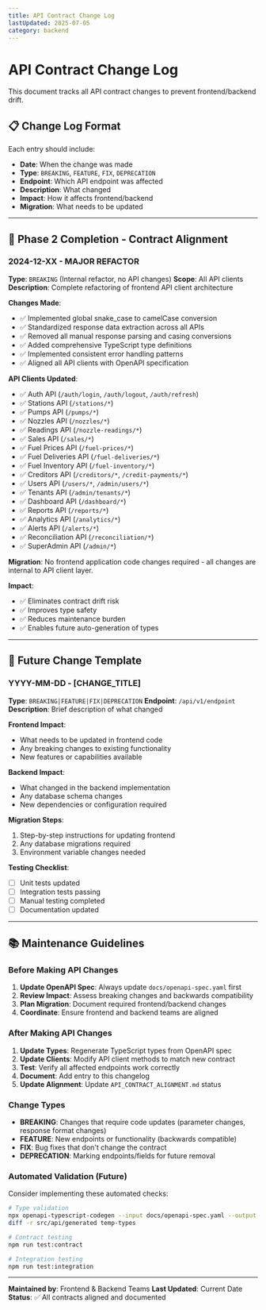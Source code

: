 ```yaml
---
title: API Contract Change Log
lastUpdated: 2025-07-05
category: backend
---
```



# API Contract Change Log

This document tracks all API contract changes to prevent frontend/backend drift.

## 📋 Change Log Format

Each entry should include:
- **Date**: When the change was made
- **Type**: `BREAKING`, `FEATURE`, `FIX`, `DEPRECATION`
- **Endpoint**: Which API endpoint was affected
- **Description**: What changed
- **Impact**: How it affects frontend/backend
- **Migration**: What needs to be updated

---

## 🎯 Phase 2 Completion - Contract Alignment

### 2024-12-XX - MAJOR REFACTOR
**Type**: `BREAKING` (Internal refactor, no API changes)
**Scope**: All API clients
**Description**: Complete refactoring of frontend API client architecture

**Changes Made**:
- ✅ Implemented global snake_case to camelCase conversion
- ✅ Standardized response data extraction across all APIs
- ✅ Removed all manual response parsing and casing conversions
- ✅ Added comprehensive TypeScript type definitions
- ✅ Implemented consistent error handling patterns
- ✅ Aligned all API clients with OpenAPI specification

**API Clients Updated**:
- ✅ Auth API (`/auth/login`, `/auth/logout`, `/auth/refresh`)
- ✅ Stations API (`/stations/*`)
- ✅ Pumps API (`/pumps/*`)
- ✅ Nozzles API (`/nozzles/*`)
- ✅ Readings API (`/nozzle-readings/*`)
- ✅ Sales API (`/sales/*`)
- ✅ Fuel Prices API (`/fuel-prices/*`)
- ✅ Fuel Deliveries API (`/fuel-deliveries/*`)
- ✅ Fuel Inventory API (`/fuel-inventory/*`)
- ✅ Creditors API (`/creditors/*`, `/credit-payments/*`)
- ✅ Users API (`/users/*`, `/admin/users/*`)
- ✅ Tenants API (`/admin/tenants/*`)
- ✅ Dashboard API (`/dashboard/*`)
- ✅ Reports API (`/reports/*`)
- ✅ Analytics API (`/analytics/*`)
- ✅ Alerts API (`/alerts/*`)
- ✅ Reconciliation API (`/reconciliation/*`)
- ✅ SuperAdmin API (`/admin/*`)

**Migration**: No frontend application code changes required - all changes are internal to API client layer.

**Impact**: 
- ✅ Eliminates contract drift risk
- ✅ Improves type safety
- ✅ Reduces maintenance burden
- ✅ Enables future auto-generation of types

---

## 🔄 Future Change Template

### YYYY-MM-DD - [CHANGE_TITLE]
**Type**: `BREAKING|FEATURE|FIX|DEPRECATION`
**Endpoint**: `/api/v1/endpoint`
**Description**: Brief description of what changed

**Frontend Impact**:
- What needs to be updated in frontend code
- Any breaking changes to existing functionality
- New features or capabilities available

**Backend Impact**:
- What changed in the backend implementation
- Any database schema changes
- New dependencies or configuration required

**Migration Steps**:
1. Step-by-step instructions for updating frontend
2. Any database migrations required
3. Environment variable changes needed

**Testing Checklist**:
- [ ] Unit tests updated
- [ ] Integration tests passing
- [ ] Manual testing completed
- [ ] Documentation updated

---

## 📚 Maintenance Guidelines

### Before Making API Changes
1. **Update OpenAPI Spec**: Always update `docs/openapi-spec.yaml` first
2. **Review Impact**: Assess breaking changes and backwards compatibility
3. **Plan Migration**: Document required frontend/backend changes
4. **Coordinate**: Ensure frontend and backend teams are aligned

### After Making API Changes
1. **Update Types**: Regenerate TypeScript types from OpenAPI spec
2. **Update Clients**: Modify API client methods to match new contract
3. **Test**: Verify all affected endpoints work correctly
4. **Document**: Add entry to this changelog
5. **Update Alignment**: Update `API_CONTRACT_ALIGNMENT.md` status

### Change Types

- **BREAKING**: Changes that require code updates (parameter changes, response format changes)
- **FEATURE**: New endpoints or functionality (backwards compatible)
- **FIX**: Bug fixes that don't change the contract
- **DEPRECATION**: Marking endpoints/fields for future removal

### Automated Validation (Future)

Consider implementing these automated checks:

```bash
# Type validation
npx openapi-typescript-codegen --input docs/openapi-spec.yaml --output temp-types
diff -r src/api/generated temp-types

# Contract testing
npm run test:contract

# Integration testing
npm run test:integration
```

---

**Maintained by**: Frontend & Backend Teams
**Last Updated**: Current Date
**Status**: ✅ All contracts aligned and documented
